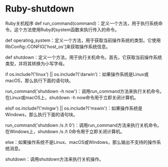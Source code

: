 # Ruby-shutdown
Ruby关机程序
def run_command(command)：定义一个方法，用于执行系统命令。这个方法使用Ruby的system函数来执行传入的命令。

def operating_system：定义一个方法，用于获取当前操作系统的类型。它使用RbConfig::CONFIG['host_os']来获取操作系统信息。

def shutdown：定义一个方法，用于执行关机命令。首先，它获取当前操作系统类型，并将其转换为小写字母。

if os.include?('linux') || os.include?('darwin')：如果操作系统是Linux或macOS，那么执行下面的语句块。

run_command('shutdown -h now')：调用run_command方法来执行关机命令。在Linux或macOS上，shutdown -h now命令用于立即关闭计算机。

elsif os.include?('mingw') || os.include?('mswin')：如果操作系统是Windows，那么执行下面的语句块。

run_command('shutdown /s /t 0')：调用run_command方法来执行关机命令。在Windows上，shutdown /s /t 0命令用于立即关闭计算机。

else：如果操作系统不是Linux、macOS或Windows，那么输出不支持的操作系统消息。

shutdown：调用shutdown方法来执行关机操作。
